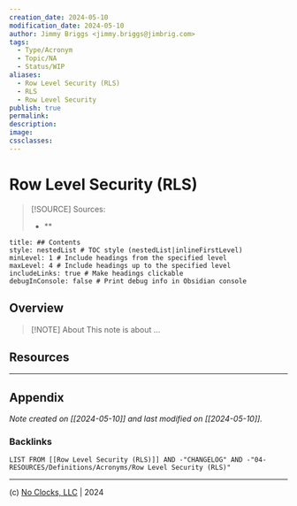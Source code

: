```yaml
---
creation_date: 2024-05-10
modification_date: 2024-05-10
author: Jimmy Briggs <jimmy.briggs@jimbrig.com>
tags:
  - Type/Acronym
  - Topic/NA
  - Status/WIP
aliases:
  - Row Level Security (RLS)
  - RLS
  - Row Level Security
publish: true
permalink:
description:
image:
cssclasses:
---
```


# Row Level Security (RLS)

> [!SOURCE] Sources:
> - **

```table-of-contents
title: ## Contents 
style: nestedList # TOC style (nestedList|inlineFirstLevel)
minLevel: 1 # Include headings from the specified level
maxLevel: 4 # Include headings up to the specified level
includeLinks: true # Make headings clickable
debugInConsole: false # Print debug info in Obsidian console
```

## Overview

> [!NOTE] About
> This note is about ...

## Resources

***

## Appendix

*Note created on [[2024-05-10]] and last modified on [[2024-05-10]].*

### Backlinks

```dataview
LIST FROM [[Row Level Security (RLS)]] AND -"CHANGELOG" AND -"04-RESOURCES/Definitions/Acronyms/Row Level Security (RLS)"
```

***

(c) [No Clocks, LLC](https://github.com/noclocks) | 2024


